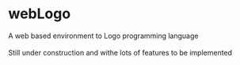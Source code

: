 # webLogo<br />
A web based environment to Logo programming language<br />
<br />
Still under construction and withe lots of features to be implemented<br />
